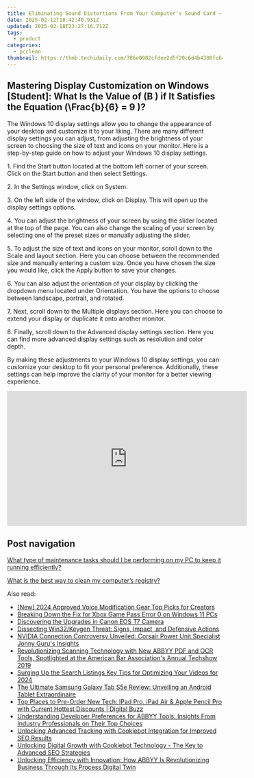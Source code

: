 ```yaml
---
title: Eliminating Sound Distortions From Your Computer's Sound Card – Effective Strategies by YL Software Pros
date: 2025-02-12T18:42:40.931Z
updated: 2025-02-18T23:27:16.712Z
tags:
  - product
categories:
  - pcclean
thumbnail: https://thmb.techidaily.com/786e0982cfdee2d5f20c6d4b4308fc64b7f3b17fc6a8a55e95bfdc13a652344b.jpg
---
```


## Mastering Display Customization on Windows [Student]: What Is the Value of \(B \) if It Satisfies the Equation \(\Frac{b}{6} = 9 \)?

The Windows 10 display settings allow you to change the appearance of your desktop and customize it to your liking. There are many different display settings you can adjust, from adjusting the brightness of your screen to choosing the size of text and icons on your monitor. Here is a step-by-step guide on how to adjust your Windows 10 display settings. 

1\. Find the Start button located at the bottom left corner of your screen. Click on the Start button and then select Settings.

2\. In the Settings window, click on System.

3\. On the left side of the window, click on Display. This will open up the display settings options. 

4\. You can adjust the brightness of your screen by using the slider located at the top of the page. You can also change the scaling of your screen by selecting one of the preset sizes or manually adjusting the slider.

5\. To adjust the size of text and icons on your monitor, scroll down to the Scale and layout section. Here you can choose between the recommended size and manually entering a custom size. Once you have chosen the size you would like, click the Apply button to save your changes.

6\. You can also adjust the orientation of your display by clicking the dropdown menu located under Orientation. You have the options to choose between landscape, portrait, and rotated.

7\. Next, scroll down to the Multiple displays section. Here you can choose to extend your display or duplicate it onto another monitor.

8\. Finally, scroll down to the Advanced display settings section. Here you can find more advanced display settings such as resolution and color depth. 

By making these adjustments to your Windows 10 display settings, you can customize your desktop to fit your personal preference. Additionally, these settings can help improve the clarity of your monitor for a better viewing experience.

<!-- affiliate ads begin -->
<iframe width="560" height="315" src="https://www.youtube.com/embed/U6lCtLUeROA?si=se6OFuis9JpcTGJf" title="YouTube video player" frameborder="0" allow="accelerometer; autoplay; clipboard-write; encrypted-media; gyroscope; picture-in-picture; web-share" referrerpolicy="strict-origin-when-cross-origin" allowfullscreen></iframe>
<!-- affiliate ads end -->

## Post navigation

[What type of maintenance tasks should I be performing on my PC to keep it running efficiently?](https://tools.techidaily.com/pcclean/products/)

[What is the best way to clean my computer’s registry?](https://tools.techidaily.com/pcclean/products/)

<ins class="adsbygoogle"
     style="display:block"
     data-ad-format="autorelaxed"
     data-ad-client="ca-pub-7571918770474297"
     data-ad-slot="1223367746"></ins>

<ins class="adsbygoogle"
     style="display:block"
     data-ad-client="ca-pub-7571918770474297"
     data-ad-slot="8358498916"
     data-ad-format="auto"
     data-full-width-responsive="true"></ins>

<span class="atpl-alsoreadstyle">Also read:</span>
<div><ul>
<li><a href="https://youtube-web.techidaily.com/024-approved-voice-modification-gear-top-picks-for-creators/"><u>[New] 2024 Approved Voice Modification Gear Top Picks for Creators</u></a></li>
<li><a href="https://win11-tips.techidaily.com/breaking-down-the-fix-for-xbox-game-pass-error-0-on-windows-11-pcs/"><u>Breaking Down the Fix for Xbox Game Pass Error 0 on Windows 11 PCs</u></a></li>
<li><a href="https://buynow-help.techidaily.com/discovering-the-upgrades-in-canon-eos-t7-camera/"><u>Discovering the Upgrades in Canon EOS T7 Camera</u></a></li>
<li><a href="https://win11-tips.techidaily.com/dissecting-win32keygen-threat-signs-impact-and-defensive-actions/"><u>Dissecting Win32/Keygen Threat: Signs, Impact, and Defensive Actions</u></a></li>
<li><a href="https://hardware-reviews.techidaily.com/nvidia-connection-controversy-unveiled-corsair-power-unit-specialist-jonny-gurus-insights/"><u>NVIDIA Connection Controversy Unveiled: Corsair Power Unit Specialist Jonny Guru's Insights</u></a></li>
<li><a href="https://discover-alternatives.techidaily.com/revolutionizing-scanning-technology-with-new-abbyy-pdf-and-ocr-tools-spotlighted-at-the-american-bar-associations-annual-techshow-2019/"><u>Revolutionizing Scanning Technology with New ABBYY PDF and OCR Tools, Spotlighted at the American Bar Association's Annual Techshow 2019</u></a></li>
<li><a href="https://facebook-video-share.techidaily.com/surging-up-the-search-listings-key-tips-for-optimizing-your-videos-for-2024/"><u>Surging Up the Search Listings Key Tips for Optimizing Your Videos for 2024</u></a></li>
<li><a href="https://buynow-tips.techidaily.com/the-ultimate-samsung-galaxy-tab-s5e-review-unveiling-an-android-tablet-extraordinaire/"><u>The Ultimate Samsung Galaxy Tab S5e Review: Unveiling an Android Tablet Extraordinaire</u></a></li>
<li><a href="https://tech-savvy.techidaily.com/top-places-to-pre-order-new-tech-ipad-pro-ipad-air-and-apple-pencil-pro-with-current-hottest-discounts-digital-buzz/"><u>Top Places to Pre-Order New Tech: IPad Pro, iPad Air & Apple Pencil Pro with Current Hottest Discounts | Digital Buzz</u></a></li>
<li><a href="https://discover-alternatives.techidaily.com/understanding-developer-preferences-for-abbyy-tools-insights-from-industry-professionals-on-their-top-choices/"><u>Understanding Developer Preferences for ABBYY Tools: Insights From Industry Professionals on Their Top Choices</u></a></li>
<li><a href="https://discover-alternatives.techidaily.com/unlocking-advanced-tracking-with-cookiebot-integration-for-improved-seo-results/"><u>Unlocking Advanced Tracking with Cookiebot Integration for Improved SEO Results</u></a></li>
<li><a href="https://discover-alternatives.techidaily.com/unlocking-digital-growth-with-cookiebot-technology-the-key-to-advanced-seo-strategies/"><u>Unlocking Digital Growth with Cookiebot Technology - The Key to Advanced SEO Strategies</u></a></li>
<li><a href="https://discover-alternatives.techidaily.com/unlocking-efficiency-with-innovation-how-abbyy-is-revolutionizing-business-through-its-process-digital-twin/"><u>Unlocking Efficiency with Innovation: How ABBYY Is Revolutionizing Business Through Its Process Digital Twin</u></a></li>
</ul></div>

